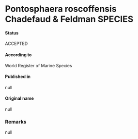 Pontosphaera roscoffensis Chadefaud & Feldman SPECIES
=======

#### Status
ACCEPTED

#### According to
World Register of Marine Species

#### Published in
null

#### Original name
null

### Remarks
null